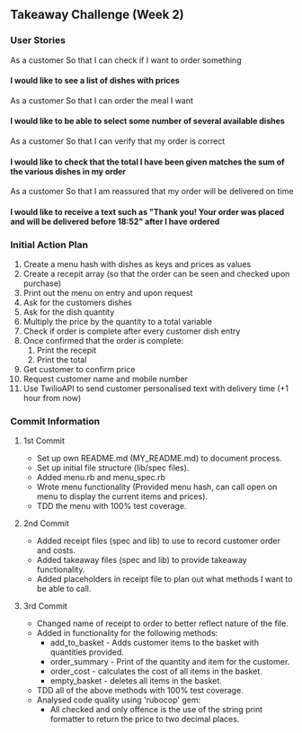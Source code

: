 ## Takeaway Challenge (Week 2)

### User Stories

As a customer
So that I can check if I want to order something
#### I would like to see a list of dishes with prices

As a customer
So that I can order the meal I want
#### I would like to be able to select some number of several available dishes

As a customer
So that I can verify that my order is correct
#### I would like to check that the total I have been given matches the sum of the various dishes in my order

As a customer
So that I am reassured that my order will be delivered on time
#### I would like to receive a text such as "Thank you! Your order was placed and will be delivered before 18:52" after I have ordered

### Initial Action Plan
  1. Create a menu hash with dishes as keys and prices as values
  2. Create a recepit array (so that the order can be seen and checked upon purchase)
  3. Print out the menu on entry and upon request
  4. Ask for the customers dishes
  5. Ask for the dish quantity
  6. Multiply the price by the quantity to a total variable
  7. Check if order is complete after every customer dish entry
  8. Once confirmed that the order is complete:
     1. Print the recepit
     2. Print the total
  9. Get customer to confirm price
  10. Request customer name and mobile number
  11. Use TwilioAPI to send customer personalised text with delivery time (+1 hour from now)

### Commit Information
1. 1st Commit
    * Set up own README.md (MY_README.md) to document process.
    * Set up initial file structure (lib/spec files).
    * Added menu.rb and menu_spec.rb
    * Wrote menu functionality (Provided menu hash, can call open on menu to display the current items and prices).
    * TDD the menu with 100% test coverage.
  
2. 2nd Commit
    * Added receipt files (spec and lib) to use to record customer order and costs.
    * Added takeaway files (spec and lib) to provide takeaway functionality.
    * Added placeholders in receipt file to plan out what methods I want to be able to call.

3. 3rd Commit
    * Changed name of receipt to order to better reflect nature of the file.
    * Added in functionality for the following methods:
        * add_to_basket - Adds customer items to the basket with quantities provided.
        * order_summary - Print of the quantity and item for the customer.
        * order_cost - calculates the cost of all items in the basket.
        * empty_basket - deletes all items in the basket.
    * TDD all of the above methods with 100% test coverage.
    * Analysed code quality using 'rubocop' gem:
        * All checked and only offence is the use of the string print formatter to return the price to two decimal places.